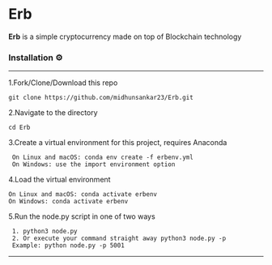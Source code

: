 # **Erb**
**Erb** is a simple cryptocurrency made on top of Blockchain technology

### **Installation ⚙️**

------------


1.Fork/Clone/Download this repo 
	

    git clone https://github.com/midhunsankar23/Erb.git
2.Navigate to the directory 
	

    cd Erb
3.Create a virtual environment for this project, requires Anaconda

     On Linux and macOS: conda env create -f erbenv.yml 
     On Windows: use the import environment option
4.Load the virtual environment 


    On Linux and macOS: conda activate erbenv 
    On Windows: conda activate erbenv
5.Run the node.py script in one of two ways 


     1. python3 node.py 
     2. Or execute your command straight away python3 node.py -p 
     Example: python node.py -p 5001
	 
	 

------------

